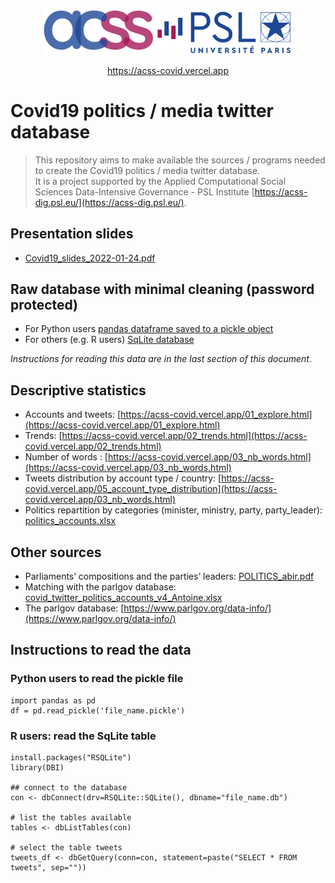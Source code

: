 <!-- title: index.html -->

<p align="center">
    <a href="https://acss-dig.psl.eu/"><img src="./files/logo_acss_psl.png" alt="logo" width="400" /></a>
</p>

<p align="center">
    <a href="https://acss-covid.vercel.app/">https://acss-covid.vercel.app</a>
</p>

# Covid19 politics / media twitter database

> This repository aims to make available the sources / programs needed to create the Covid19 politics / media twitter database.<br>
> It is a project supported by the Applied Computational Social Sciences Data-Intensive Governance - PSL Institute [https://acss-dig.psl.eu/](https://acss-dig.psl.eu/).

## Presentation slides
* [Covid19_slides_2022-01-24.pdf](./files/Covid19_slides_2022-01-24.pdf)

## Raw database with minimal cleaning (password protected)
* For Python users [pandas dataframe saved to a pickle object](https://universitedauphine-my.sharepoint.com/:u:/g/personal/bruno_chavesferreira_dauphine_psl_eu/Ef5MCyk5pghHhAm8PKh5wacBrJK-k0Zg6MqdAfnDvB4LFg?e=dDB5Sc)   
* For others (e.g. R users) [SqLite database](https://universitedauphine-my.sharepoint.com/:u:/g/personal/bruno_chavesferreira_dauphine_psl_eu/ESe4HtKVK9pOoUOuxtvvqM4B6H40GauZhyyQ5NZT2WQU9g?e=k4WvKS)

*Instructions for reading this data are in the last section of this document*.

## Descriptive statistics
* Accounts and tweets: [https://acss-covid.vercel.app/01_explore.html](https://acss-covid.vercel.app/01_explore.html)
* Trends: [https://acss-covid.vercel.app/02_trends.html](https://acss-covid.vercel.app/02_trends.html)
* Number of words : [https://acss-covid.vercel.app/03_nb_words.html](https://acss-covid.vercel.app/03_nb_words.html)
* Tweets distribution by account type / country: [https://acss-covid.vercel.app/05_account_type_distribution](https://acss-covid.vercel.app/03_nb_words.html)
* Politics repartition by categories (minister, ministry, party, party_leader): [politics_accounts.xlsx](./files/politics_accounts.xlsx)

## Other sources
* Parliaments’ compositions and the parties’ leaders: [POLITICS_abir.pdf](./files/POLITICS_abir.pdf)
* Matching with the parlgov database: [covid_twitter_politics_accounts_v4_Antoine.xlsx](./files/covid_twitter_politics_accounts_v4_Antoine.xlsx)
* The parlgov database: [https://www.parlgov.org/data-info/](https://www.parlgov.org/data-info/)

## <a name="instructions"></a>Instructions to read the data

### Python users to read the pickle file
```{python}
import pandas as pd
df = pd.read_pickle('file_name.pickle')
```

### R users: read the SqLite table
```{r}
install.packages("RSQLite")
library(DBI)

## connect to the database
con <- dbConnect(drv=RSQLite::SQLite(), dbname="file_name.db")

# list the tables available
tables <- dbListTables(con)

# select the table tweets
tweets_df <- dbGetQuery(conn=con, statement=paste("SELECT * FROM tweets", sep=""))
```